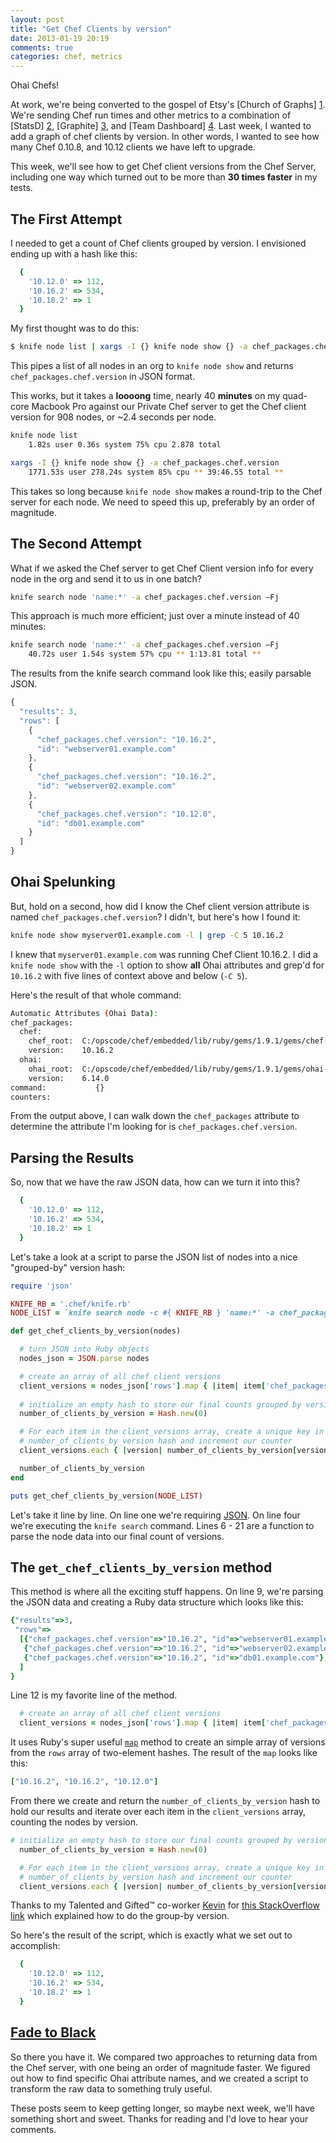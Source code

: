 ```yaml
---
layout: post
title: "Get Chef Clients by version"
date: 2013-01-19 20:19
comments: true
categories: chef, metrics
---
```

Ohai Chefs!

At work, we're being converted to the gospel of Etsy's [Church of Graphs] [1]. We're sending Chef run times and other metrics to a combination of [StatsD] [2], [Graphite] [3], and [Team Dashboard] [4]. Last week, I wanted to add a graph of chef clients by version. In other words, I wanted to see how many Chef 0.10.8, and 10.12 clients we have left to upgrade. 

[1]: http://codeascraft.etsy.com/2011/02/15/measure-anything-measure-everything/
[2]: https://github.com/etsy/statsd/
[3]: http://graphite.wikidot.com/
[4]: http://fdietz.github.com/team_dashboard/

This week, we'll see how to get Chef client versions from the Chef Server, including one way which turned out to be more than <strong>30 times faster</strong> in my tests.

<!--more-->

## The First Attempt

I needed to get a count of Chef clients grouped by version. I envisioned ending up with a hash like this:

``` ruby
  {
    '10.12.0' => 112,
    '10.16.2' => 534,
    '10.18.2' => 1
  }
```

My first thought was to do this:

``` bash 
$ knife node list | xargs -I {} knife node show {} -a chef_packages.chef.version -Fj
```

This pipes a list of all nodes in an org to `knife node show` and returns `chef_packages.chef.version` in JSON format. 

This works, but it takes a __loooong__ time, nearly 40 __minutes__ on my quad-core Macbook Pro against our Private Chef server to get the Chef client version for 908 nodes, or ~2.4 seconds per node.

``` bash
knife node list
	1.82s user 0.36s system 75% cpu 2.878 total

xargs -I {} knife node show {} -a chef_packages.chef.version
	1771.53s user 278.24s system 85% cpu ** 39:46.55 total **
```

This takes so long because `knife node show` makes a round-trip to the Chef server for each node. We need to speed this up, preferably by an order of magnitude.

## The Second Attempt

What if we asked the Chef server to get Chef Client version info for every node in the org and send it to us in one batch?

```bash
knife search node 'name:*' -a chef_packages.chef.version –Fj
```

This approach is much more efficient; just over a minute instead of 40 minutes:
```bash
knife search node 'name:*' -a chef_packages.chef.version –Fj
	40.72s user 1.54s system 57% cpu ** 1:13.81 total **
```

The results from the knife search command look like this; easily parsable JSON. 

```javascript
{
  "results": 3,
  "rows": [
    {
      "chef_packages.chef.version": "10.16.2",
      "id": "webserver01.example.com"
    },
    {
      "chef_packages.chef.version": "10.16.2",
      "id": "webserver02.example.com"
    },
    {
      "chef_packages.chef.version": "10.12.0",
      "id": "db01.example.com"
    }
  ]
}
```

## Ohai Spelunking

But, hold on a second, how did I know the Chef client version attribute is named `chef_packages.chef.version`? I didn't, but here's how I found it:

``` bash
knife node show myserver01.example.com -l | grep -C 5 10.16.2
```

I knew that `myserver01.example.com` was running Chef Client 10.16.2. I did a `knife node show` with the `-l` option to show **all** Ohai attributes and grep'd for `10.16.2` with five lines of context above and below (`-C 5`).

Here's the result of that whole command:

``` bash
Automatic Attributes (Ohai Data):
chef_packages:    
  chef: 
    chef_root:  C:/opscode/chef/embedded/lib/ruby/gems/1.9.1/gems/chef-10.16.2/lib
    version:    10.16.2
  ohai: 
    ohai_root:  C:/opscode/chef/embedded/lib/ruby/gems/1.9.1/gems/ohai-6.14.0/lib/ohai
    version:    6.14.0
command:           {}
counters:
```

From the output above, I can walk down the `chef_packages` attribute to determine the attribute I'm looking for is `chef_packages.chef.version`.

## Parsing the Results

So, now that we have the raw JSON data, how can we turn it into this?

``` ruby
  {
    '10.12.0' => 112,
    '10.16.2' => 534,
    '10.18.2' => 1
  }
```

Let's take a look at a script to parse the JSON list of nodes into a nice "grouped-by" version hash:

```ruby
require 'json'

KNIFE_RB = '.chef/knife.rb'
NODE_LIST = `knife search node -c #{ KNIFE_RB } 'name:*' -a chef_packages.chef.version --format json 2>&1` 

def get_chef_clients_by_version(nodes)

  # turn JSON into Ruby objects
  nodes_json = JSON.parse nodes

  # create an array of all chef client versions
  client_versions = nodes_json['rows'].map { |item| item['chef_packages.chef.version'] }
  
  # initialize an empty hash to store our final counts grouped by version
  number_of_clients_by_version = Hash.new(0)

  # For each item in the client_versions array, create a unique key in our
  # number_of_clients_by_version hash and increment our counter
  client_versions.each { |version| number_of_clients_by_version[version] += 1 }

  number_of_clients_by_version
end

puts get_chef_clients_by_version(NODE_LIST)
```

Let's take it line by line. On line one we're requiring [JSON][5]. On line four we're executing the `knife search` command. Lines 6 - 21 are a function to parse the node data into our final count of versions.

[5]: http://www.ruby-doc.org/stdlib-1.9.3/libdoc/json/rdoc/JSON.html

## The `get_chef_clients_by_version` method

This method is where all the exciting stuff happens. On line 9, we're parsing the JSON data and creating a Ruby data structure which looks like this:

```ruby
{"results"=>3,
 "rows"=>
  [{"chef_packages.chef.version"=>"10.16.2", "id"=>"webserver01.example.com"},
   {"chef_packages.chef.version"=>"10.16.2", "id"=>"webserver02.example.com"},
   {"chef_packages.chef.version"=>"10.16.2", "id"=>"db01.example.com"},
  ]
}
```

Line 12 is my favorite line of the method. 

```ruby 
  # create an array of all chef client versions
  client_versions = nodes_json['rows'].map { |item| item['chef_packages.chef.version'] }
```

It uses Ruby's super useful [`map`][6] method to create an simple array of versions from the `rows` array of two-element hashes. The result of the `map` looks like this:

```ruby
["10.16.2", "10.16.2", "10.12.0"]
```

From there we create and return the `number_of_clients_by_version` hash to hold our results and iterate over each item in the `client_versions` array, counting the nodes by version.

```ruby
# initialize an empty hash to store our final counts grouped by version
  number_of_clients_by_version = Hash.new(0)

  # For each item in the client_versions array, create a unique key in our
  # number_of_clients_by_version hash and increment our counter
  client_versions.each { |version| number_of_clients_by_version[version] += 1 }
```

Thanks to my Talented and Gifted&trade; co-worker [Kevin][7] for [this StackOverflow link][8] which explained how to do the group-by version.


[6]: http://www.ruby-doc.org/core-1.9.3/Enumerable.html#method-i-map
[7]: https://twitter.com/moserke
[8]: http://stackoverflow.com/questions/569694/count-duplicate-elements-in-ruby-array

So here's the result of the script, which is exactly what we set out to accomplish:

```ruby
  {
    '10.12.0' => 112,
    '10.16.2' => 534,
    '10.18.2' => 1
  }
```

## [Fade to Black][9]
So there you have it. We compared two approaches to returning data from the Chef server, with one being an order of magnitude faster. We figured out how to find specific Ohai attribute names, and we created a script to transform the raw data to something truly useful.

These posts seem to keep getting longer, so maybe next week, we'll have something short and sweet. Thanks for reading and I'd love to hear your comments.

[9]: http://www.youtube.com/watch?v=WEQnzs8wl6E
